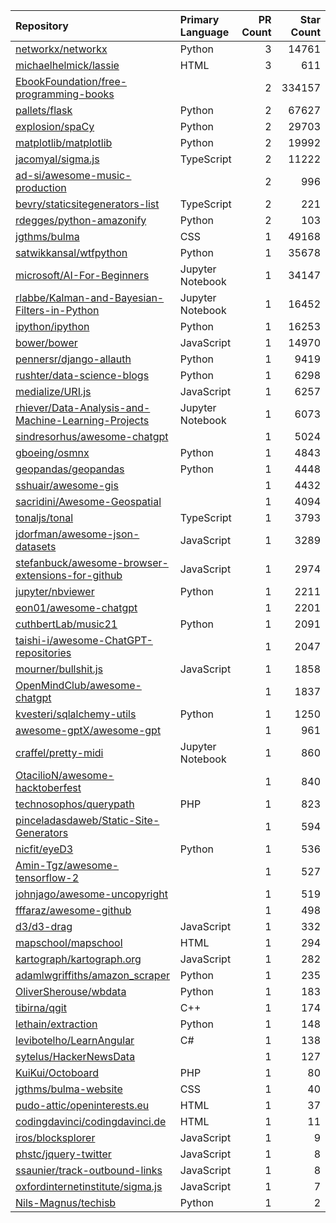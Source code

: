 | Repository | Primary Language | PR Count | Star Count |
| :-- | :-- | --: | --: |
| [networkx/networkx](https://github.com/networkx/networkx) | Python | 3 | 14761 |
| [michaelhelmick/lassie](https://github.com/michaelhelmick/lassie) | HTML | 3 | 611 |
| [EbookFoundation/free-programming-books](https://github.com/EbookFoundation/free-programming-books) |  | 2 | 334157 |
| [pallets/flask](https://github.com/pallets/flask) | Python | 2 | 67627 |
| [explosion/spaCy](https://github.com/explosion/spaCy) | Python | 2 | 29703 |
| [matplotlib/matplotlib](https://github.com/matplotlib/matplotlib) | Python | 2 | 19992 |
| [jacomyal/sigma.js](https://github.com/jacomyal/sigma.js) | TypeScript | 2 | 11222 |
| [ad-si/awesome-music-production](https://github.com/ad-si/awesome-music-production) |  | 2 | 996 |
| [bevry/staticsitegenerators-list](https://github.com/bevry/staticsitegenerators-list) | TypeScript | 2 | 221 |
| [rdegges/python-amazonify](https://github.com/rdegges/python-amazonify) | Python | 2 | 103 |
| [jgthms/bulma](https://github.com/jgthms/bulma) | CSS | 1 | 49168 |
| [satwikkansal/wtfpython](https://github.com/satwikkansal/wtfpython) | Python | 1 | 35678 |
| [microsoft/AI-For-Beginners](https://github.com/microsoft/AI-For-Beginners) | Jupyter Notebook | 1 | 34147 |
| [rlabbe/Kalman-and-Bayesian-Filters-in-Python](https://github.com/rlabbe/Kalman-and-Bayesian-Filters-in-Python) | Jupyter Notebook | 1 | 16452 |
| [ipython/ipython](https://github.com/ipython/ipython) | Python | 1 | 16253 |
| [bower/bower](https://github.com/bower/bower) | JavaScript | 1 | 14970 |
| [pennersr/django-allauth](https://github.com/pennersr/django-allauth) | Python | 1 | 9419 |
| [rushter/data-science-blogs](https://github.com/rushter/data-science-blogs) | Python | 1 | 6298 |
| [medialize/URI.js](https://github.com/medialize/URI.js) | JavaScript | 1 | 6257 |
| [rhiever/Data-Analysis-and-Machine-Learning-Projects](https://github.com/rhiever/Data-Analysis-and-Machine-Learning-Projects) | Jupyter Notebook | 1 | 6073 |
| [sindresorhus/awesome-chatgpt](https://github.com/sindresorhus/awesome-chatgpt) |  | 1 | 5024 |
| [gboeing/osmnx](https://github.com/gboeing/osmnx) | Python | 1 | 4843 |
| [geopandas/geopandas](https://github.com/geopandas/geopandas) | Python | 1 | 4448 |
| [sshuair/awesome-gis](https://github.com/sshuair/awesome-gis) |  | 1 | 4432 |
| [sacridini/Awesome-Geospatial](https://github.com/sacridini/Awesome-Geospatial) |  | 1 | 4094 |
| [tonaljs/tonal](https://github.com/tonaljs/tonal) | TypeScript | 1 | 3793 |
| [jdorfman/awesome-json-datasets](https://github.com/jdorfman/awesome-json-datasets) | JavaScript | 1 | 3289 |
| [stefanbuck/awesome-browser-extensions-for-github](https://github.com/stefanbuck/awesome-browser-extensions-for-github) | JavaScript | 1 | 2974 |
| [jupyter/nbviewer](https://github.com/jupyter/nbviewer) | Python | 1 | 2211 |
| [eon01/awesome-chatgpt](https://github.com/eon01/awesome-chatgpt) |  | 1 | 2201 |
| [cuthbertLab/music21](https://github.com/cuthbertLab/music21) | Python | 1 | 2091 |
| [taishi-i/awesome-ChatGPT-repositories](https://github.com/taishi-i/awesome-ChatGPT-repositories) |  | 1 | 2047 |
| [mourner/bullshit.js](https://github.com/mourner/bullshit.js) | JavaScript | 1 | 1858 |
| [OpenMindClub/awesome-chatgpt](https://github.com/OpenMindClub/awesome-chatgpt) |  | 1 | 1837 |
| [kvesteri/sqlalchemy-utils](https://github.com/kvesteri/sqlalchemy-utils) | Python | 1 | 1250 |
| [awesome-gptX/awesome-gpt](https://github.com/awesome-gptX/awesome-gpt) |  | 1 | 961 |
| [craffel/pretty-midi](https://github.com/craffel/pretty-midi) | Jupyter Notebook | 1 | 860 |
| [OtacilioN/awesome-hacktoberfest](https://github.com/OtacilioN/awesome-hacktoberfest) |  | 1 | 840 |
| [technosophos/querypath](https://github.com/technosophos/querypath) | PHP | 1 | 823 |
| [pinceladasdaweb/Static-Site-Generators](https://github.com/pinceladasdaweb/Static-Site-Generators) |  | 1 | 594 |
| [nicfit/eyeD3](https://github.com/nicfit/eyeD3) | Python | 1 | 536 |
| [Amin-Tgz/awesome-tensorflow-2](https://github.com/Amin-Tgz/awesome-tensorflow-2) |  | 1 | 527 |
| [johnjago/awesome-uncopyright](https://github.com/johnjago/awesome-uncopyright) |  | 1 | 519 |
| [fffaraz/awesome-github](https://github.com/fffaraz/awesome-github) |  | 1 | 498 |
| [d3/d3-drag](https://github.com/d3/d3-drag) | JavaScript | 1 | 332 |
| [mapschool/mapschool](https://github.com/mapschool/mapschool) | HTML | 1 | 294 |
| [kartograph/kartograph.org](https://github.com/kartograph/kartograph.org) | JavaScript | 1 | 282 |
| [adamlwgriffiths/amazon_scraper](https://github.com/adamlwgriffiths/amazon_scraper) | Python | 1 | 235 |
| [OliverSherouse/wbdata](https://github.com/OliverSherouse/wbdata) | Python | 1 | 183 |
| [tibirna/qgit](https://github.com/tibirna/qgit) | C++ | 1 | 174 |
| [lethain/extraction](https://github.com/lethain/extraction) | Python | 1 | 148 |
| [levibotelho/LearnAngular](https://github.com/levibotelho/LearnAngular) | C# | 1 | 138 |
| [sytelus/HackerNewsData](https://github.com/sytelus/HackerNewsData) |  | 1 | 127 |
| [KuiKui/Octoboard](https://github.com/KuiKui/Octoboard) | PHP | 1 | 80 |
| [jgthms/bulma-website](https://github.com/jgthms/bulma-website) | CSS | 1 | 40 |
| [pudo-attic/openinterests.eu](https://github.com/pudo-attic/openinterests.eu) | HTML | 1 | 37 |
| [codingdavinci/codingdavinci.de](https://github.com/codingdavinci/codingdavinci.de) | HTML | 1 | 11 |
| [iros/blocksplorer](https://github.com/iros/blocksplorer) | JavaScript | 1 | 9 |
| [phstc/jquery-twitter](https://github.com/phstc/jquery-twitter) | JavaScript | 1 | 8 |
| [ssaunier/track-outbound-links](https://github.com/ssaunier/track-outbound-links) | JavaScript | 1 | 8 |
| [oxfordinternetinstitute/sigma.js](https://github.com/oxfordinternetinstitute/sigma.js) | JavaScript | 1 | 7 |
| [Nils-Magnus/techisb](https://github.com/Nils-Magnus/techisb) | Python | 1 | 2 |
